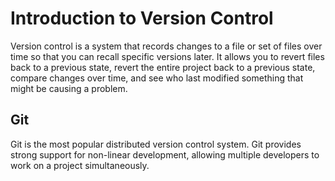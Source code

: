 # Introduction to Version Control

Version control is a system that records changes to a file or set of files over time so that you can recall specific versions later. It allows you to revert files back to a previous state, revert the entire project back to a previous state, compare changes over time, and see who last modified something that might be causing a problem.

## Git

Git is the most popular distributed version control system. Git provides strong support for non-linear development, allowing multiple developers to work on a project simultaneously.
